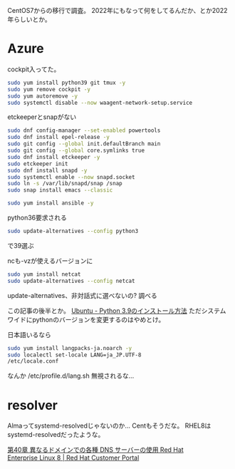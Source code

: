 CentOS7からの移行で調査。
2022年にもなって何をしてるんだか、とか2022年らしいとか。

# Azure

cockpit入ってた。

```sh
sudo yum install python39 git tmux -y
sudo yum remove cockpit -y
sudo yum autoremove -y
sudo systemctl disable --now waagent-network-setup.service
```

etckeeperとsnapがない

```sh
sudo dnf config-manager --set-enabled powertools
sudo dnf install epel-release -y
sudo git config --global init.defaultBranch main
sudo git config --global core.symlinks true
sudo dnf install etckeeper -y
sudo etckeeper init
sudo dnf install snapd -y
sudo systemctl enable --now snapd.socket
sudo ln -s /var/lib/snapd/snap /snap
sudo snap install emacs --classic
```

```sh
sudo yum install ansible -y
```
python36要求される

```sh
sudo update-alternatives --config python3
```
で39選ぶ

ncも-vzが使えるバージョンに
```bash
sudo yum install netcat
sudo update-alternatives --config netcat
```

update-alternatives、非対話式に選べないの? 調べる

この記事の後半とか。
[Ubuntu - Python 3.9のインストール方法](https://codechacha.com/ja/ubuntu-install-python39/)
ただシステムワイドにpythonのバージョンを変更するのはやめとけ。

日本語いるなら
```bash
sudo yum install langpacks-ja.noarch -y
sudo localectl set-locale LANG=ja_JP.UTF-8
/etc/locale.conf
```

なんか  /etc/profile.d/lang.sh 無視されるな...


# resolver

Almaってsystemd-resolvedじゃないのか... Centもそうだな。
RHEL8はsystemd-resolvedだったような。

[第40章 異なるドメインでの各種 DNS サーバーの使用 Red Hat Enterprise Linux 8 | Red Hat Customer Portal](https://access.redhat.com/documentation/ja-jp/red_hat_enterprise_linux/8/html/configuring_and_managing_networking/using-different-dns-servers-for-different-domains_configuring-and-managing-networking)
